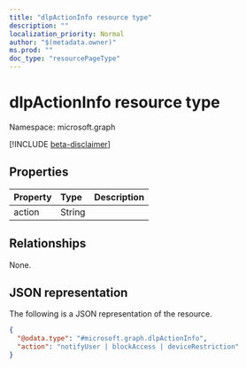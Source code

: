 ```yaml
---
title: "dlpActionInfo resource type"
description: ""
localization_priority: Normal
author: "$(metadata.owner)"
ms.prod: ""
doc_type: "resourcePageType"
---
```


# dlpActionInfo resource type

Namespace: microsoft.graph

[!INCLUDE [beta-disclaimer](../../includes/beta-disclaimer.md)]

## Properties

| Property | Type   | Description |
| :------- | :----- | :---------- |
| action   | String |             |

## Relationships

None.

## JSON representation

The following is a JSON representation of the resource.

<!-- {
  "blockType": "resource",
  "@odata.type": "microsoft.graph.dlpActionInfo",
}
-->

```json
{
  "@odata.type": "#microsoft.graph.dlpActionInfo",
  "action": "notifyUser | blockAccess | deviceRestriction"
}
```
